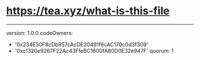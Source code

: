# https://tea.xyz/what-is-this-file
---
version: 1.0.0
codeOwners:
  - '0x234E50F8cDb957cAcDE20491f6cAC170c0d3f309'
  - '0xc1320e9267F22Ac43FfeBC1600fA80D0E32e947F'
quorum: 1

